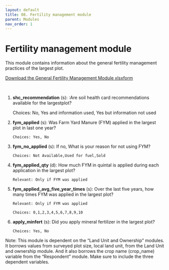 ```yaml
---
layout: default
title: 08. Fertility management module
parent: Modules
nav_order: 1
---
```


# Fertility management module

This module contains information about the general fertility management practices of the largest plot.

 [Download the General Fertility Management Module xlsxform](../Modules/df_fert_mgmt.xlsx)

 
1.  **shc_recommendation** (s): :Are soil health card recommendations available for the largestplot?

    Choices: No, Yes and information used, Yes but information not used

2.  **fym_applied** (s):  Was Farm Yard Manure (FYM) applied in the largest  plot in last one year?

        Choices: Yes, No

3.  **fym_no_applied** (s): If no, What is your reason for not using FYM?

        Choices: Not Available,Used for fuel,Sold

4.  **fym_applied_qty** (d):    How much FYM in quintal is applied during each application in the largest plot?

        Relevant: Only if FYM was applied


5.  **fym_applied_avg_five_year_times** (s): Over the last five years, how many times FYM was applied in the largest plot?

        Relevant: Only if FYM was applied
                
        Choices: 0,1,2,3,4,5,6,7,8,9,10


6.  **apply_minfert** (s): Did you apply mineral fertilizer in the largest plot?

        Choices: Yes, No


<div class = 'alert'>
Note: This module is dependent on the “Land Unit and Ownership” modules. It borrows values from surveyed plot size, local land unit, from the Land Unit and ownership module. And it also borrows the crop name (crop_name) variable from the “Respondent” module. Make sure to include the three dependent variables.
 </div>